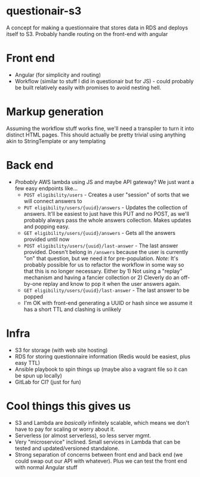# questionair-s3
A concept for making a questionnaire that stores data in RDS and deploys itself to S3. Probably handle routing on the front-end with angular

# Front end

* Angular (for simplicity and routing)
* Workflow (similar to stuff I did in questionair but for JS) - could probably be built relatively easily with promises to avoid nesting hell.

# Markup generation

Assuming the workflow stuff works fine, we'll need a transpiler to turn it into distinct HTML pages. This should actually be pretty trivial using anything akin to StringTemplate or any templating

# Back end

* *Probably* AWS lambda using JS and maybe API gateway? We just want a few easy endpoints like... 
  * `POST eligibility/users` - Creates a user "session" of sorts that we will connect answers to
  * `PUT eligibility/users/{uuid}/answers` - Updates the collection of answers. It'll be easiest to just have this PUT and no POST, as we'll probably always pass the whole answers collection. Makes updates and popping easy.
  * `GET eligibility/users/{uuid}/answers` - Gets all the answers provided until now
  * `POST eligibility/users/{uuid}/last-answer` - The last answer provided. Doesn't belong in `/answers` because the user is currently "on" that question, but we need it for pre-population. *Note:* It's probably possible for us to refactor the workflow in some way so that this is no longer necessary. Either by 1) Not using a "replay" mechanism and having a fancier collection or 2) Cleverly do an off-by-one replay and know to pop it when the user answers again.
  * `GET eligibility/users/{uuid}/last-answer` - The last answer to be popped
  * I'm OK with front-end generating a UUID or hash since we assume it has a short TTL and clashing is unlikely

# Infra

* S3 for storage (with web site hosting)
* RDS for storing questionnaire information (Redis would be easiest, plus easy TTL)
* Ansible playbook to spin things up (maybe also a vagrant file so it can be spun up locally)
* GitLab for CI? (just for fun)

# Cool things this gives us

* S3 and Lambda are *basically* infinitely scalable, which means we don't have to pay for scaling or worry about it.
* Serverless (or almost serverless), so less server mgmt.
* Very "microservice" inclined. Small services in Lambda that can be tested and updated/versioned standalone.
* Strong separation of concerns between front end and back end (we could swap out our API with whatever). Plus we can test the front end with normal Angular stuff
